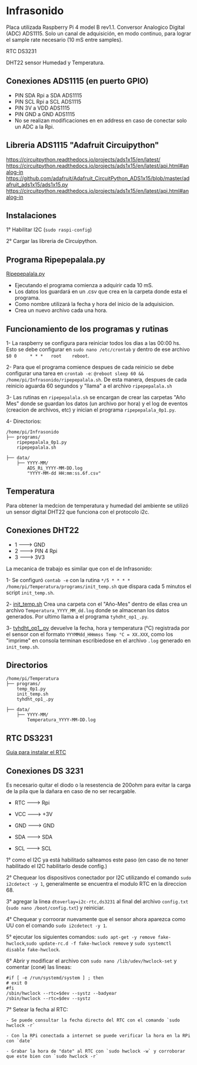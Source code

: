 # Infrasonido
Placa utilizada Raspberry Pi 4 model B rev1.1.
Conversor Analogico Digital (ADC) ADS1115.
Solo un canal de adquisición, en modo continuo, para lograr el sample rate necesario (10 mS entre samples).

RTC DS3231

DHT22 sensor Humedad y Temperatura. 

## Conexiones ADS1115 (en puerto GPIO)
  - PIN SDA Rpi a SDA ADS1115
  - PIN SCL Rpi a SCL ADS1115
  - PIN 3V a VDD ADS1115
  - PIN GND a GND ADS1115
  - No se realizan modificaciones en en address en caso de conectar solo un ADC a la Rpi.

## Libreria ADS1115 "Adafruit Circuipython"

https://circuitpython.readthedocs.io/projects/ads1x15/en/latest/
https://circuitpython.readthedocs.io/projects/ads1x15/en/latest/api.html#analog-in
https://github.com/adafruit/Adafruit_CircuitPython_ADS1x15/blob/master/adafruit_ads1x15/ads1x15.py
https://circuitpython.readthedocs.io/projects/ads1x15/en/latest/api.html#analog-in

## Instalaciones

1° Habilitar I2C (`sudo raspi-config`)

2° Cargar las libreria de Circuipython.

## Programa Ripepepalala.py
[Ripepepalala.py](https://github.com/niconmn/Infrasonido/blob/main/Infrasonido/ripepepalala_0p1.py)

- Ejecutando el programa comienza a adquirir cada 10 mS.
- Los datos los guardará en un .csv que crea en la carpeta donde esta el programa.
- Como nombre utilizará la fecha y hora del inicio de la adquisicion. 
- Crea un nuevo archivo cada una hora.

## Funcionamiento de los programas y rutinas
1- La raspberry se configura para reiniciar todos los dias a las 00:00 hs.  Esto se debe configurar en `sudo nano /etc/crontab` y dentro de ese archivo `$0 0     * * *   root    reboot`.

2- Para que el programa comience despues de cada reinicio se debe configurar una tarea en `crontab -e`: `@reboot sleep 60 && /home/pi/Infrasonido/ripepepalala.sh`. De esta manera, despues de cada reinicio aguarda 60 segundos y "llama" a el archivo `ripepepalala.sh`

3- Las rutinas en `ripepepalala.sh` se encargan de crear las carpetas "Año Mes" donde se guardan los datos (un archivo por hora) y el log de eventos (creacion de archivos, etc) y inician el programa `ripepepalala_0p1.py`.

4- Directorios:
``` Arbol de directorios
/home/pi/Infrasonido
├── programs/
	ripepepalala_0p1.py
	ripepepalala.sh

├── data/
	├── YYYY-MM/
		ADS_Ri_YYYY-MM-DD.log
		"YYYY-MM-dd HH:mm:ss.6f.csv"
```
## Temperatura

Para obtener la medcion de temperatura y humedad del ambiente se utilizó un sensor digital DHT22 que funciona con el protocolo i2c.

## Conexiones DHT22
  - 1 ---> GND
  - 2 ---> PIN 4 Rpi
  - 3 ---> 3V3

La mecanica de trabajo es similar que con el de Infrasonido:

1- Se configuró `contab -e` con la rutina `*/5 * * * *  /home/pi/Temperatura/programs/init_temp.sh` que dispara cada 5 minutos el script `init_temp.sh`.

2- [init_temp.sh](https://github.com/niconmn/Infrasonido/blob/main/Temperatura/init_temp.sh) Crea una carpeta con el "Año-Mes" dentro de ellas crea un archivo `Temperatura_YYYY_MM_dd.log` donde se almacenan los datos generados. Por ultimo llama a el programa `tyhdht_op1_.py`.

3- [tyhdht_op1_.py](https://github.com/niconmn/Infrasonido/blob/main/Temperatura/tyhdht_op1_.py) devuelve la fecha, hora y temperatura (°C) registrada por el sensor con el formato `YYYMMdd_HHmmss Temp °C = XX.XXX`, como los "imprime" en consola terminan escribiedose en el archivo `.log` generado en `init_temp.sh`.

## Directorios
``` Arbol de directorios
/home/pi/Temperatura
├── programs/
	temp_0p1.py
	init_temp.sh
	tyhdht_op1_.py

├── data/
	├── YYYY-MM/
		Temperatura_YYYY-MM-DD.log
```

## RTC DS3231
[Guia para instalar el RTC](https://learn.adafruit.com/adding-a-real-time-clock-to-raspberry-pi?view=all)

## Conexiones DS 3231
Es necesario quitar el diodo o la resestencia de 200ohm para evitar la carga de la pila que la dañara en caso de no ser recargable.

  - RTC ---> Rpi

  - VCC ---> +3V
  - GND ---> GND
  - SDA ---> SDA
  - SCL ---> SCL

1° como el I2C ya está habilitado salteamos este paso (en caso de no tener habilitado el I2C habilitarlo desde config.)

2° Chequear los dispositivos conectador por I2C utilizando el comando `sudo i2cdetect -y 1`, generalmente se encuentra el modulo RTC en la direccion 68.

3° agregar la linea `dtoverlay=i2c-rtc,ds3231` al final del archivo `config.txt` (`sudo nano /boot/config.txt`) y reiniciar.

4° Chequear y corroorar nuevamente que el sensor ahora aparezca como UU con el comando `sudo i2cdetect -y 1`.

5° ejecutar los siguientes comandos: `sudo apt-get -y remove fake-hwclock`,`sudo update-rc.d -f fake-hwclock remove` y `sudo systemctl disable fake-hwclock`.

6° Abrir y modificar el archivo con `sudo nano /lib/udev/hwclock-set` y comentar (con`#`) las lineas:

	#if [ -e /run/systemd/system ] ; then
	# exit 0
	#fi
	/sbin/hwclock --rtc=$dev --systz --badyear
	/sbin/hwclock --rtc=$dev --systz
	
7° Setear la fecha al RTC: 

	- Se puede consultar la fecha directo del RTC con el comando `sudo hwclock -r`
	
	- Con la RPi conectada a internet se puede verificar la hora en la RPi con `date`
	
	- Grabar la hora de "date" al RTC con `sudo hwclock -w` y corroborar que este bien con `sudo hwclock -r`
	
	

